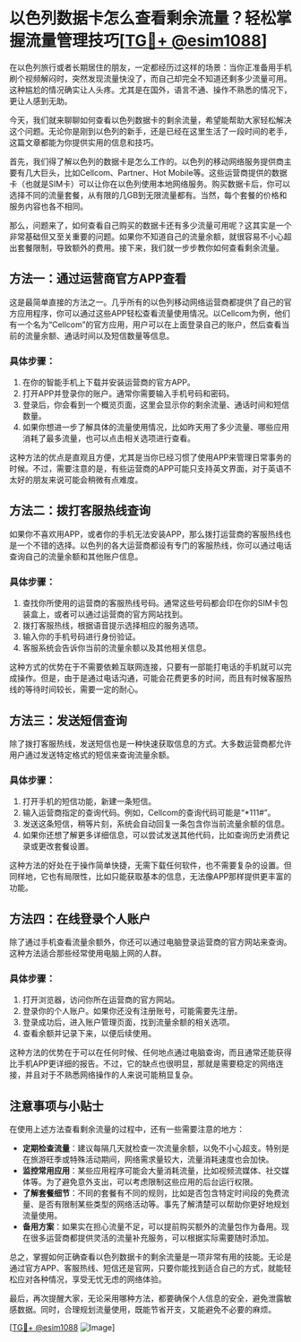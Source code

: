 # 以色列数据卡怎么查看剩余流量？轻松掌握流量管理技巧[[TG💪+ @esim1088](https://t.me/s/esim1088)]

在以色列旅行或者长期居住的朋友，一定都经历过这样的场景：当你正准备用手机刷个视频解闷时，突然发现流量快没了，而自己却完全不知道还剩多少流量可用。这种尴尬的情况确实让人头疼。尤其是在国外，语言不通、操作不熟悉的情况下，更让人感到无助。

今天，我们就来聊聊如何查看以色列数据卡的剩余流量，希望能帮助大家轻松解决这个问题。无论你是刚到以色列的新手，还是已经在这里生活了一段时间的老手，这篇文章都能为你提供实用的信息和技巧。

首先，我们得了解以色列的数据卡是怎么工作的。以色列的移动网络服务提供商主要有几大巨头，比如Cellcom、Partner、Hot Mobile等。这些运营商提供的数据卡（也就是SIM卡）可以让你在以色列使用本地网络服务。购买数据卡后，你可以选择不同的流量套餐，从有限的几GB到无限流量都有。当然，每个套餐的价格和服务内容也各不相同。

那么，问题来了，如何查看自己购买的数据卡还有多少流量可用呢？这其实是一个非常基础但又至关重要的问题。如果你不知道自己的流量余额，就很容易不小心超出套餐限制，导致额外的费用。接下来，我们就一步步教你如何查看剩余流量。

## 方法一：通过运营商官方APP查看

这是最简单直接的方法之一。几乎所有的以色列移动网络运营商都提供了自己的官方应用程序，你可以通过这些APP轻松查看流量使用情况。以Cellcom为例，他们有一个名为“Cellcom”的官方应用，用户可以在上面登录自己的账户，然后查看当前的流量余额、通话时间以及短信数量等信息。

### 具体步骤：
1. 在你的智能手机上下载并安装运营商的官方APP。
2. 打开APP并登录你的账户。通常你需要输入手机号码和密码。
3. 登录后，你会看到一个概览页面，这里会显示你的剩余流量、通话时间和短信数量。
4. 如果你想进一步了解具体的流量使用情况，比如昨天用了多少流量、哪些应用消耗了最多流量，也可以点击相关选项进行查看。

这种方法的优点是直观且方便，尤其是当你已经习惯了使用APP来管理日常事务的时候。不过，需要注意的是，有些运营商的APP可能只支持英文界面，对于英语不太好的朋友来说可能会稍微有点难度。

## 方法二：拨打客服热线查询

如果你不喜欢用APP，或者你的手机无法安装APP，那么拨打运营商的客服热线也是一个不错的选择。以色列的各大运营商都设有专门的客服热线，你可以通过电话查询自己的流量余额和其他账户信息。

### 具体步骤：
1. 查找你所使用的运营商的客服热线号码。通常这些号码都会印在你的SIM卡包装盒上，或者可以通过运营商的官方网站找到。
2. 拨打客服热线，根据语音提示选择相应的服务选项。
3. 输入你的手机号码进行身份验证。
4. 客服系统会告诉你当前的流量余额以及其他相关信息。

这种方式的优势在于不需要依赖互联网连接，只要有一部能打电话的手机就可以完成操作。但是，由于是通过电话沟通，可能会花费更多的时间，而且有时候客服热线的等待时间较长，需要一定的耐心。

## 方法三：发送短信查询

除了拨打客服热线，发送短信也是一种快速获取信息的方式。大多数运营商都允许用户通过发送特定格式的短信来查询流量余额。

### 具体步骤：
1. 打开手机的短信功能，新建一条短信。
2. 输入运营商指定的查询代码。例如，Cellcom的查询代码可能是“*111#”。
3. 发送这条短信，稍等片刻，系统会自动回复一条包含你当前流量余额的信息。
4. 如果你还想了解更多详细信息，可以尝试发送其他代码，比如查询历史消费记录或更改套餐设置。

这种方法的好处在于操作简单快捷，无需下载任何软件，也不需要复杂的设置。但同样地，它也有局限性，比如只能获取基本的信息，无法像APP那样提供更丰富的功能。

## 方法四：在线登录个人账户

除了通过手机查看流量余额外，你还可以通过电脑登录运营商的官方网站来查询。这种方法适合那些经常使用电脑上网的人群。

### 具体步骤：
1. 打开浏览器，访问你所在运营商的官方网站。
2. 登录你的个人账户。如果你还没有注册账号，可能需要先注册。
3. 登录成功后，进入账户管理页面，找到流量余额的相关选项。
4. 查看余额并记录下来，以便后续使用。

这种方法的优势在于可以在任何时候、任何地点通过电脑查询，而且通常还能获得比手机APP更详细的报告。不过，它的缺点也很明显，那就是需要稳定的网络连接，并且对于不熟悉网络操作的人来说可能稍显复杂。

## 注意事项与小贴士

在使用上述方法查看剩余流量的过程中，还有一些需要注意的地方：

- **定期检查流量**：建议每隔几天就检查一次流量余额，以免不小心超支。特别是在旅游旺季或特殊活动期间，网络需求量较大，流量消耗速度也会加快。
- **监控常用应用**：某些应用程序可能会大量消耗流量，比如视频流媒体、社交媒体等。为了避免意外支出，可以考虑限制这些应用的后台运行权限。
- **了解套餐细节**：不同的套餐有不同的规则，比如是否包含特定时间段的免费流量、是否有限制某些类型的网络活动等。事先了解清楚可以帮助你更好地规划流量使用。
- **备用方案**：如果实在担心流量不足，可以提前购买额外的流量包作为备用。现在很多运营商都提供灵活的流量补充服务，可以根据实际需要随时添加。

总之，掌握如何正确查看以色列数据卡的剩余流量是一项非常有用的技能。无论是通过官方APP、客服热线、短信还是官网，只要你能找到适合自己的方式，就能轻松应对各种情况，享受无忧无虑的网络体验。

最后，再次提醒大家，无论采用哪种方法，都要确保个人信息的安全，避免泄露敏感数据。同时，合理规划流量使用，既能节省开支，又能避免不必要的麻烦。

[[TG💪+ @esim1088](https://t.me/s/esim1088) ![Image](https://i.postimg.cc/4NQfJmqS/Snipaste-2025-05-13-00-14-12.png)]